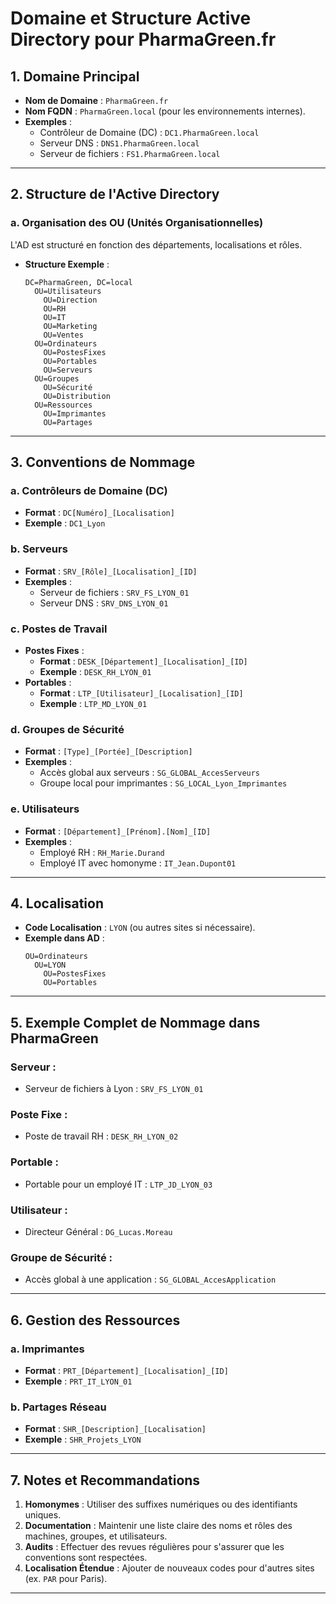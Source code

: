 # Domaine et Structure Active Directory pour PharmaGreen.fr

## 1. Domaine Principal
- **Nom de Domaine** : `PharmaGreen.fr`
- **Nom FQDN** : `PharmaGreen.local` (pour les environnements internes).
- **Exemples** :
  - Contrôleur de Domaine (DC) : `DC1.PharmaGreen.local`
  - Serveur DNS : `DNS1.PharmaGreen.local`
  - Serveur de fichiers : `FS1.PharmaGreen.local`

---

## 2. Structure de l'Active Directory

### a. Organisation des OU (Unités Organisationnelles)
L'AD est structuré en fonction des départements, localisations et rôles.  
- **Structure Exemple** :
  ```
  DC=PharmaGreen, DC=local
    OU=Utilisateurs
      OU=Direction
      OU=RH
      OU=IT
      OU=Marketing
      OU=Ventes
    OU=Ordinateurs
      OU=PostesFixes
      OU=Portables
      OU=Serveurs
    OU=Groupes
      OU=Sécurité
      OU=Distribution
    OU=Ressources
      OU=Imprimantes
      OU=Partages
  ```

---

## 3. Conventions de Nommage

### a. Contrôleurs de Domaine (DC)
- **Format** : `DC[Numéro]_[Localisation]`
- **Exemple** : `DC1_Lyon`

### b. Serveurs
- **Format** : `SRV_[Rôle]_[Localisation]_[ID]`
- **Exemples** :
  - Serveur de fichiers : `SRV_FS_LYON_01`
  - Serveur DNS : `SRV_DNS_LYON_01`

### c. Postes de Travail
- **Postes Fixes** :
  - **Format** : `DESK_[Département]_[Localisation]_[ID]`
  - **Exemple** : `DESK_RH_LYON_01`
- **Portables** :
  - **Format** : `LTP_[Utilisateur]_[Localisation]_[ID]`
  - **Exemple** : `LTP_MD_LYON_01`

### d. Groupes de Sécurité
- **Format** : `[Type]_[Portée]_[Description]`
- **Exemples** :
  - Accès global aux serveurs : `SG_GLOBAL_AccesServeurs`
  - Groupe local pour imprimantes : `SG_LOCAL_Lyon_Imprimantes`

### e. Utilisateurs
- **Format** : `[Département]_[Prénom].[Nom]_[ID]`
- **Exemples** :
  - Employé RH : `RH_Marie.Durand`
  - Employé IT avec homonyme : `IT_Jean.Dupont01`

---

## 4. Localisation
- **Code Localisation** : `LYON` (ou autres sites si nécessaire).
- **Exemple dans AD** :
  ```
  OU=Ordinateurs
    OU=LYON
      OU=PostesFixes
      OU=Portables
  ```

---

## 5. Exemple Complet de Nommage dans PharmaGreen
### Serveur :
- Serveur de fichiers à Lyon : `SRV_FS_LYON_01`

### Poste Fixe :
- Poste de travail RH : `DESK_RH_LYON_02`

### Portable :
- Portable pour un employé IT : `LTP_JD_LYON_03`

### Utilisateur :
- Directeur Général : `DG_Lucas.Moreau`

### Groupe de Sécurité :
- Accès global à une application : `SG_GLOBAL_AccesApplication`

---

## 6. Gestion des Ressources
### a. Imprimantes
- **Format** : `PRT_[Département]_[Localisation]_[ID]`
- **Exemple** : `PRT_IT_LYON_01`

### b. Partages Réseau
- **Format** : `SHR_[Description]_[Localisation]`
- **Exemple** : `SHR_Projets_LYON`

---

## 7. Notes et Recommandations
1. **Homonymes** : Utiliser des suffixes numériques ou des identifiants uniques.
2. **Documentation** : Maintenir une liste claire des noms et rôles des machines, groupes, et utilisateurs.
3. **Audits** : Effectuer des revues régulières pour s'assurer que les conventions sont respectées.
4. **Localisation Étendue** : Ajouter de nouveaux codes pour d'autres sites (ex. `PAR` pour Paris).

---
